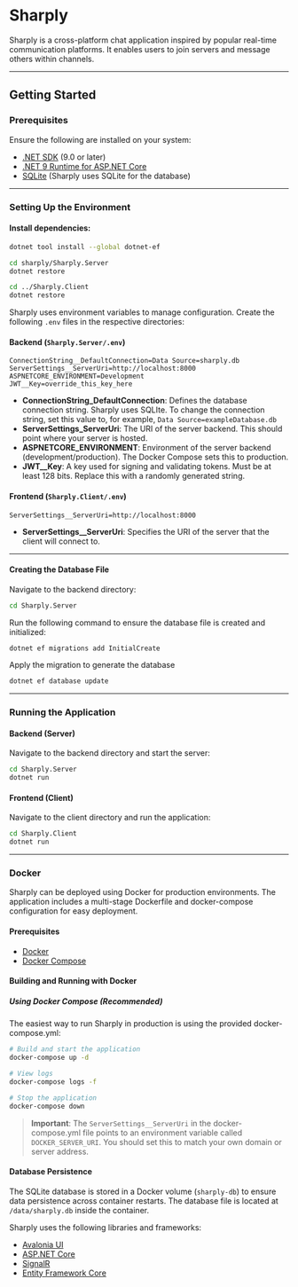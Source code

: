 # Sharply

Sharply is a cross-platform chat application inspired by popular real-time communication platforms. It enables users to join servers and message others within channels.

---

## Getting Started

### Prerequisites
Ensure the following are installed on your system:
- [.NET SDK](https://dotnet.microsoft.com/) (9.0 or later)
- [.NET 9 Runtime for ASP.NET Core](https://dotnet.microsoft.com/)
- [SQLite](https://www.sqlite.org/) (Sharply uses SQLite for the database)

---

### Setting Up the Environment
#### Install dependencies:
```bash
dotnet tool install --global dotnet-ef

cd sharply/Sharply.Server
dotnet restore

cd ../Sharply.Client
dotnet restore
```

Sharply uses environment variables to manage configuration. Create the following `.env` files in the respective directories:

#### Backend (`Sharply.Server/.env`)
```env
ConnectionString__DefaultConnection=Data Source=sharply.db
ServerSettings__ServerUri=http://localhost:8000
ASPNETCORE_ENVIRONMENT=Development
JWT__Key=override_this_key_here
```
- **ConnectionString_DefaultConnection**: Defines the database connection string. Sharply uses SQLIte. To change the connection string, set this value to, for example, `Data Source=exampleDatabase.db`
- **ServerSettings_ServerUri**: The URI of the server backend. This should point where your server is hosted.
- **ASPNETCORE_ENVIRONMENT**: Environment of the server backend (development/production). The Docker Compose sets this to production.
- **JWT__Key**: A key used for signing and validating tokens. Must be at least 128 bits. Replace this with a randomly generated string.

#### Frontend (`Sharply.Client/.env`)
```env
ServerSettings__ServerUri=http://localhost:8000
```
- **ServerSettings__ServerUri**: Specifies the URI of the server that the client will connect to.
---

#### Creating the Database File
Navigate to the backend directory:
```bash
cd Sharply.Server
```
Run the following command to ensure the database file is created and initialized:
```bash
dotnet ef migrations add InitialCreate
```
Apply the migration to generate the database
```bash
dotnet ef database update
```

---

### Running the Application

#### Backend (Server)
Navigate to the backend directory and start the server:
```bash
cd Sharply.Server
dotnet run
```

#### Frontend (Client)
Navigate to the client directory and run the application:
```bash
cd Sharply.Client
dotnet run
```

---

### Docker

Sharply can be deployed using Docker for production environments. The application includes a multi-stage Dockerfile and docker-compose configuration for easy deployment.

#### Prerequisites
- [Docker](https://docs.docker.com/get-docker/)
- [Docker Compose](https://docs.docker.com/compose/install/)

#### Building and Running with Docker

##### Using Docker Compose (Recommended)
The easiest way to run Sharply in production is using the provided docker-compose.yml:

```bash
# Build and start the application
docker-compose up -d

# View logs
docker-compose logs -f

# Stop the application
docker-compose down
```

> **Important**: The `ServerSettings__ServerUri` in the docker-compose.yml file points to an environment variable called `DOCKER_SERVER_URI`. You should set this to match your own domain or server address.

#### Database Persistence

The SQLite database is stored in a Docker volume (`sharply-db`) to ensure data persistence across container restarts. The database file is located at `/data/sharply.db` inside the container.

Sharply uses the following libraries and frameworks:
- [Avalonia UI](https://avaloniaui.net/)
- [ASP.NET Core](https://learn.microsoft.com/en-us/aspnet/core/)
- [SignalR](https://dotnet.microsoft.com/apps/aspnet/signalr)
- [Entity Framework Core](https://learn.microsoft.com/en-us/ef/core/)










